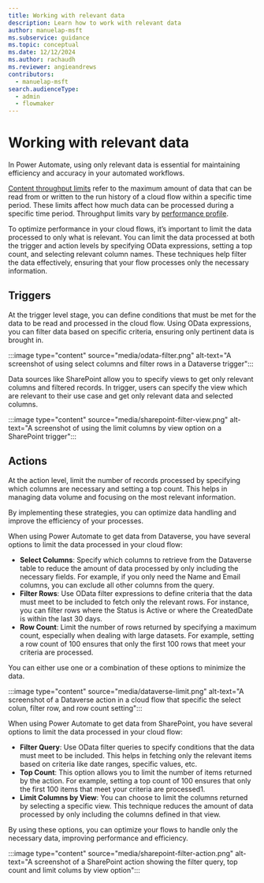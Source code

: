 ```yaml
---
title: Working with relevant data
description: Learn how to work with relevant data
author: manuelap-msft
ms.subservice: guidance
ms.topic: conceptual
ms.date: 12/12/2024
ms.author: rachaudh
ms.reviewer: angieandrews
contributors: 
  - manuelap-msft
search.audienceType: 
  - admin
  - flowmaker
---
```


# Working with relevant data

In Power Automate, using only relevant data is essential for maintaining efficiency and accuracy in your automated workflows.

[Content throughput limits](/power-automate/limits-and-config#throughput-limits) refer to the maximum amount of data that can be read from or written to the run history of a cloud flow within a specific time period. These limits affect how much data can be processed during a specific time period. Throughput limits vary by [performance profile](/power-automate/limits-and-config#performance-profiles).

To optimize performance in your cloud flows, it’s important to limit the data processed to only what is relevant. You can limit the data processed at both the trigger and action levels by specifying OData expressions, setting a top count, and selecting relevant column names. These techniques help filter the data effectively, ensuring that your flow processes only the necessary information.

## Triggers

At the trigger level stage, you can define conditions that must be met for the data to be read and processed in the cloud flow. Using OData expressions, you can filter data based on specific criteria, ensuring only pertinent data is brought in.

:::image type="content" source="media/odata-filter.png" alt-text="A screenshot of using select columns and filter rows in a Dataverse trigger":::

Data sources like SharePoint allow you to specify views to get only relevant columns and filtered records. In trigger, users can specify the view which are relevant to their use case and get only relevant data and selected columns.

:::image type="content" source="media/sharepoint-filter-view.png" alt-text="A screenshot of using the limit columns by view option on a SharePoint trigger":::

## Actions

At the action level, limit the number of records processed by specifying which columns are necessary and setting a top count. This helps in managing data volume and focusing on the most relevant information.

By implementing these strategies, you can optimize data handling and improve the efficiency of your processes.

When using Power Automate to get data from Dataverse, you have several options to limit the data processed in your cloud flow:

- **Select Columns**: Specify which columns to retrieve from the Dataverse table to reduce the amount of data processed by only including the necessary fields. For example, if you only need the Name and Email columns, you can exclude all other columns from the query.
- **Filter Rows**: Use OData filter expressions to define criteria that the data must meet to be included to fetch only the relevant rows. For instance, you can filter rows where the Status is Active or where the CreatedDate is within the last 30 days.
- **Row Count**: Limit the number of rows returned by specifying a maximum count, especially when dealing with large datasets. For example, setting a row count of 100 ensures that only the first 100 rows that meet your criteria are processed.

You can either use one or a combination of these options to minimize the data.

:::image type="content" source="media/dataverse-limit.png" alt-text="A screenshot of a Dataverse action in a cloud flow that specific the select colun, filter row, and row count setting":::

When using Power Automate to get data from SharePoint, you have several options to limit the data processed in your cloud flow:

- **Filter Query**: Use OData filter queries to specify conditions that the data must meet to be included. This helps in fetching only the relevant items based on criteria like date ranges, specific values, etc.
- **Top Count**: This option allows you to limit the number of items returned by the action. For example, setting a top count of 100 ensures that only the first 100 items that meet your criteria are processed1.
- **Limit Columns by View**: You can choose to limit the columns returned by selecting a specific view. This technique reduces the amount of data processed by only including the columns defined in that view.

By using these options, you can optimize your flows to handle only the necessary data, improving performance and efficiency.

:::image type="content" source="media/sharepoint-filter-action.png" alt-text="A screenshot of a SharePoint action showing the filter query, top count and limit colums by view option":::
